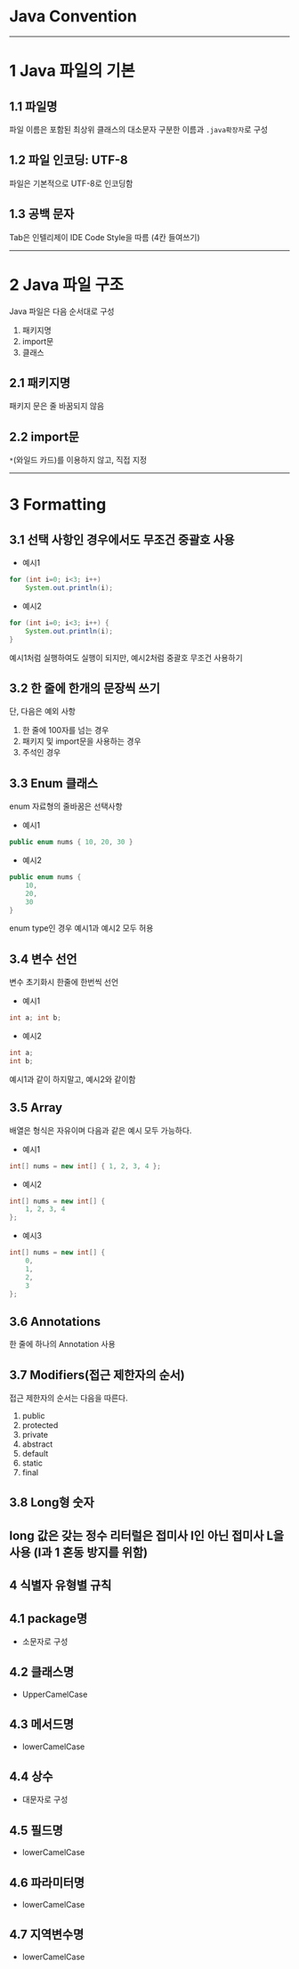 # **Java Convention**

---

# 1 Java 파일의 기본
## 1.1 파일명
파일 이름은 포함된 최상위 클래스의 대소문자 구분한 이름과 ```.java확장자```로 구성

## 1.2 파일 인코딩: UTF-8
파일은 기본적으로 UTF-8로 인코딩함

## 1.3 공백 문자
Tab은 인텔리제이 IDE Code Style을 따름 (4칸 들여쓰기)

---

# 2 Java 파일 구조
Java 파일은 다음 순서대로 구성
1. 패키지명
2. import문
3. 클래스

## 2.1 패키지명
패키지 문은 줄 바꿈되지 않음
## 2.2 import문
```*```(와일드 카드)를 이용하지 않고, 직접 지정

---

# 3 Formatting
## 3.1 선택 사항인 경우에서도 무조건 중괄호 사용
* 예시1
```java 
for (int i=0; i<3; i++) 
	System.out.println(i);
```
* 예시2
```java 
for (int i=0; i<3; i++) {
	System.out.println(i);
}
```
예시1처럼 실행하여도 실행이 되지만, 예시2처럼 중괄호 무조건 사용하기

## 3.2 한 줄에 한개의 문장씩 쓰기
단, 다음은 예외 사항 
1. 한 줄에 100자를 넘는 경우
2. 패키지 및 import문을 사용하는 경우
3. 주석인 경우

## 3.3 Enum 클래스
enum 자료형의 줄바꿈은 선택사항
* 예시1
```java 
public enum nums { 10, 20, 30 }
```
* 예시2
```java 
public enum nums {
	10,
	20, 
	30
}
```
enum type인 경우 예시1과 예시2 모두 허용

## 3.4 변수 선언
변수 초기화시 한줄에 한번씩 선언
* 예시1
```java 
int a; int b;
```
* 예시2
```java 
int a;
int b; 
```
예시1과 같이 하지말고, 예시2와 같이함

## 3.5 Array 
배열은 형식은 자유이며 다음과 같은 예시 모두 가능하다.
* 예시1
```java
int[] nums = new int[] { 1, 2, 3, 4 };
```
* 예시2
```java
int[] nums = new int[] {
	1, 2, 3, 4
};
```
* 예시3
```java
int[] nums = new int[] {
	0,
	1,
	2,
	3
};
```

## 3.6 Annotations 
한 줄에 하나의 Annotation 사용

## 3.7 Modifiers(접근 제한자의 순서) 
접근 제한자의 순서는 다음을 따른다.
1. public 
2. protected
3. private
4. abstract
5. default
6. static
7. final

## 3.8 Long형 숫자
long 값은 갖는 정수 리터럴은 접미사 l인 아닌 접미사 L을 사용
(l과 1 혼동 방지를 위함)
---

## 4 식별자 유형별 규칙
## 4.1 package명 
* 소문자로 구성 
## 4.2 클래스명 
* UpperCamelCase 
## 4.3 메서드명 
* lowerCamelCase 
## 4.4 상수
* 대문자로 구성
## 4.5 필드명 
* lowerCamelCase 
## 4.6 파라미터명 
* lowerCamelCase
## 4.7 지역변수명 
* lowerCamelCase


